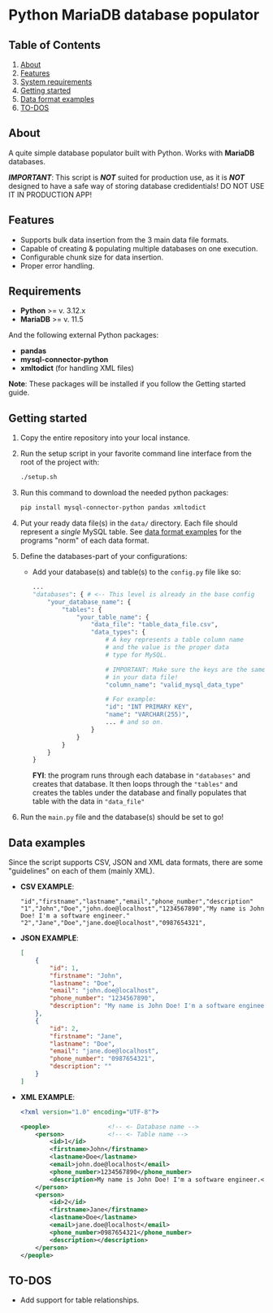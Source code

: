 # Python MariaDB database populator

## Table of Contents
1. [About](#about)
2. [Features](#features)
3. [System requirements](#requirements)
4. [Getting started](#getting-started)
5. [Data format examples](#data-examples)
6. [TO-DOS](#to-dos)

## About
A quite simple database populator built with Python. Works with **MariaDB** databases.

***IMPORTANT***: This script is ***NOT*** suited for production use, as it is ***NOT*** designed to have a safe way of storing database credidentials! DO NOT USE IT IN PRODUCTION APP!

## Features
- Supports bulk data insertion from the 3 main data file formats.
- Capable of creating & populating multiple databases on one execution.
- Configurable chunk size for data insertion.
- Proper error handling.

## Requirements

- **Python** >= v. 3.12.x
- **MariaDB** >= v. 11.5

And the following external Python packages:

- **pandas**
- **mysql-connector-python**
- **xmltodict** (for handling XML files)

**Note**: These packages will be installed if you follow the Getting started guide.

## Getting started

1. Copy the entire repository into your local instance.
2. Run the setup script in your favorite command line interface from the root of the project with:

    ```bash
    ./setup.sh
    ```
3. Run this command to download the needed python packages:

    ```bash
    pip install mysql-connector-python pandas xmltodict
    ```
4. Put your ready data file(s) in the ```data/``` directory. Each file should represent a *single* MySQL table. See [data format examples](#data-examples) for the programs "norm" of each data format.
5. Define the databases-part of your configurations:
    - Add your database(s) and table(s) to the ```config.py``` file like so:
    
        ```python
        ...
        "databases": { # <-- This level is already in the base config
            "your_database_name": {
                "tables": {
                    "your_table_name": {
                        "data_file": "table_data_file.csv",
                        "data_types": {
                            # A key represents a table column name
                            # and the value is the proper data
                            # type for MySQL.

                            # IMPORTANT: Make sure the keys are the same as 
                            # in your data file!
                            "column_name": "valid_mysql_data_type"

                            # For example:
                            "id": "INT PRIMARY KEY",
                            "name": "VARCHAR(255)",
                            ... # and so on.
                        }
                    }
                }
            }
        }
        ```

        **FYI**: the program runs through each database in ```"databases"``` and creates that database. It then loops through the ```"tables"``` and creates the tables under the database and finally populates that table with the data in ```"data_file"```
6. Run the ```main.py``` file and the database(s) should be set to go!

## Data examples

Since the script supports CSV, JSON and XML data formats, there are some "guidelines" on each of them (mainly XML).

- **CSV EXAMPLE**:

    ```csv
    "id","firstname","lastname","email","phone_number","description"
    "1","John","Doe","john.doe@localhost","1234567890","My name is John Doe! I'm a software engineer."
    "2","Jane","Doe","jane.doe@localhost","0987654321",
    ```

- **JSON EXAMPLE**:

    ```json
    [
        {
            "id": 1,
            "firstname": "John",
            "lastname": "Doe",
            "email": "john.doe@localhost",
            "phone_number": "1234567890",
            "description": "My name is John Doe! I'm a software engineer."
        },
        {
            "id": 2,
            "firstname": "Jane",
            "lastname": "Doe",
            "email": "jane.doe@localhost",
            "phone_number": "0987654321",
            "description": ""
        }
    ]
    ```

- **XML EXAMPLE**:

    ```xml
    <?xml version="1.0" encoding="UTF-8"?>

    <people>                <!-- <- Database name -->
        <person>            <!-- <- Table name -->
            <id>1</id>
            <firstname>John</firstname>
            <lastname>Doe</lastname>
            <email>john.doe@localhost</email>
            <phone_number>1234567890</phone_number>
            <description>My name is John Doe! I'm a software engineer.</description>
        </person>
        <person>
            <id>2</id>
            <firstname>Jane</firstname>
            <lastname>Doe</lastname>
            <email>jane.doe@localhost</email>
            <phone_number>0987654321</phone_number>
            <description></description>
        </person>
    </people>
    ```

## TO-DOS
- Add support for table relationships.
